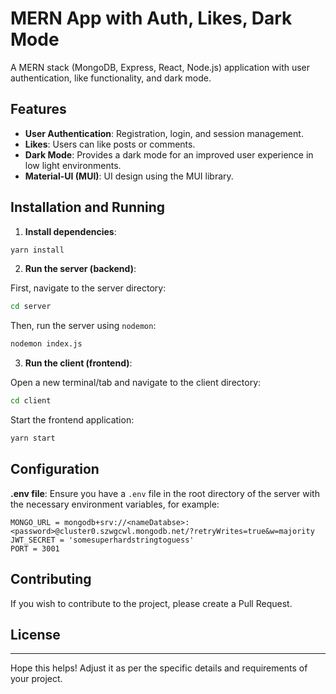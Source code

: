 # MERN App with Auth, Likes, Dark Mode

A MERN stack (MongoDB, Express, React, Node.js) application with user authentication, like functionality, and dark mode.

## Features

- **User Authentication**: Registration, login, and session management.
- **Likes**: Users can like posts or comments.
- **Dark Mode**: Provides a dark mode for an improved user experience in low light environments.
- **Material-UI (MUI)**: UI design using the MUI library.

## Installation and Running

1. **Install dependencies**:

```bash
yarn install
```

2. **Run the server (backend)**:

First, navigate to the server directory:

```bash
cd server
```

Then, run the server using `nodemon`:

```bash
nodemon index.js
```

3. **Run the client (frontend)**:

Open a new terminal/tab and navigate to the client directory:

```bash
cd client
```

Start the frontend application:

```bash
yarn start
```

## Configuration

**.env file**: Ensure you have a `.env` file in the root directory of the server with the necessary environment variables, for example:

```
MONGO_URL = mongodb+srv://<nameDatabse>:<password>@cluster0.szwgcwl.mongodb.net/?retryWrites=true&w=majority
JWT_SECRET = 'somesuperhardstringtoguess'
PORT = 3001
```

## Contributing

If you wish to contribute to the project, please create a Pull Request.

## License


---

Hope this helps! Adjust it as per the specific details and requirements of your project.